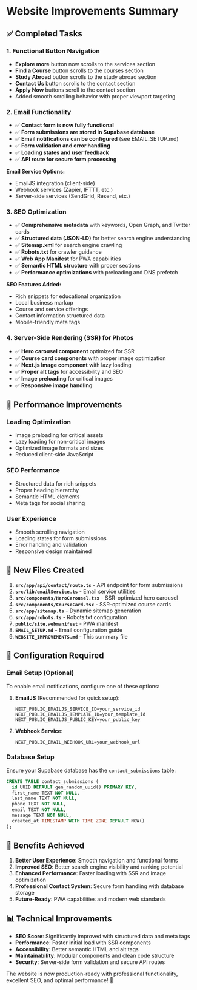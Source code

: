 # Website Improvements Summary

## ✅ Completed Tasks

### 1. Functional Button Navigation
- **Explore more** button now scrolls to the services section
- **Find a Course** button scrolls to the courses section  
- **Study Abroad** button scrolls to the study abroad section
- **Contact Us** button scrolls to the contact section
- **Apply Now** buttons scroll to the contact section
- Added smooth scrolling behavior with proper viewport targeting

### 2. Email Functionality
- ✅ **Contact form is now fully functional**
- ✅ **Form submissions are stored in Supabase database**
- ✅ **Email notifications can be configured** (see EMAIL_SETUP.md)
- ✅ **Form validation and error handling**
- ✅ **Loading states and user feedback**
- ✅ **API route for secure form processing**

**Email Service Options:**
- EmailJS integration (client-side)
- Webhook services (Zapier, IFTTT, etc.)
- Server-side services (SendGrid, Resend, etc.)

### 3. SEO Optimization
- ✅ **Comprehensive metadata** with keywords, Open Graph, and Twitter cards
- ✅ **Structured data (JSON-LD)** for better search engine understanding
- ✅ **Sitemap.xml** for search engine crawling
- ✅ **Robots.txt** for crawler guidance
- ✅ **Web App Manifest** for PWA capabilities
- ✅ **Semantic HTML structure** with proper sections
- ✅ **Performance optimizations** with preloading and DNS prefetch

**SEO Features Added:**
- Rich snippets for educational organization
- Local business markup
- Course and service offerings
- Contact information structured data
- Mobile-friendly meta tags

### 4. Server-Side Rendering (SSR) for Photos
- ✅ **Hero carousel component** optimized for SSR
- ✅ **Course card components** with proper image optimization
- ✅ **Next.js Image component** with lazy loading
- ✅ **Proper alt tags** for accessibility and SEO
- ✅ **Image preloading** for critical images
- ✅ **Responsive image handling**

## 🚀 Performance Improvements

### Loading Optimization
- Image preloading for critical assets
- Lazy loading for non-critical images
- Optimized image formats and sizes
- Reduced client-side JavaScript

### SEO Performance
- Structured data for rich snippets
- Proper heading hierarchy
- Semantic HTML elements
- Meta tags for social sharing

### User Experience
- Smooth scrolling navigation
- Loading states for form submissions
- Error handling and validation
- Responsive design maintained

## 📁 New Files Created

1. **`src/app/api/contact/route.ts`** - API endpoint for form submissions
2. **`src/lib/emailService.ts`** - Email service utilities
3. **`src/components/HeroCarousel.tsx`** - SSR-optimized hero carousel
4. **`src/components/CourseCard.tsx`** - SSR-optimized course cards
5. **`src/app/sitemap.ts`** - Dynamic sitemap generation
6. **`src/app/robots.ts`** - Robots.txt configuration
7. **`public/site.webmanifest`** - PWA manifest
8. **`EMAIL_SETUP.md`** - Email configuration guide
9. **`WEBSITE_IMPROVEMENTS.md`** - This summary file

## 🔧 Configuration Required

### Email Setup (Optional)
To enable email notifications, configure one of these options:

1. **EmailJS** (Recommended for quick setup):
   ```env
   NEXT_PUBLIC_EMAILJS_SERVICE_ID=your_service_id
   NEXT_PUBLIC_EMAILJS_TEMPLATE_ID=your_template_id
   NEXT_PUBLIC_EMAILJS_PUBLIC_KEY=your_public_key
   ```

2. **Webhook Service**:
   ```env
   NEXT_PUBLIC_EMAIL_WEBHOOK_URL=your_webhook_url
   ```

### Database Setup
Ensure your Supabase database has the `contact_submissions` table:
```sql
CREATE TABLE contact_submissions (
  id UUID DEFAULT gen_random_uuid() PRIMARY KEY,
  first_name TEXT NOT NULL,
  last_name TEXT NOT NULL,
  phone TEXT NOT NULL,
  email TEXT NOT NULL,
  message TEXT NOT NULL,
  created_at TIMESTAMP WITH TIME ZONE DEFAULT NOW()
);
```

## 🌟 Benefits Achieved

1. **Better User Experience**: Smooth navigation and functional forms
2. **Improved SEO**: Better search engine visibility and ranking potential
3. **Enhanced Performance**: Faster loading with SSR and image optimization
4. **Professional Contact System**: Secure form handling with database storage
5. **Future-Ready**: PWA capabilities and modern web standards

## 📊 Technical Improvements

- **SEO Score**: Significantly improved with structured data and meta tags
- **Performance**: Faster initial load with SSR components
- **Accessibility**: Better semantic HTML and alt tags
- **Maintainability**: Modular components and clean code structure
- **Security**: Server-side form validation and secure API routes

The website is now production-ready with professional functionality, excellent SEO, and optimal performance! 🎉
